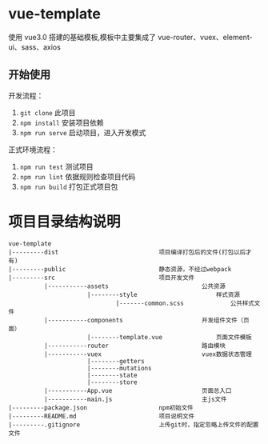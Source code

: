 # vue-template

使用 vue3.0 搭建的基础模板,模板中主要集成了 vue-router、vuex、element-ui、sass、axios

## 开始使用

开发流程：
1. `git clone` 此项目
2. `npm install` 安装项目依赖
3. `npm run serve` 启动项目，进入开发模式

正式环境流程：
1. `npm run test` 测试项目
2. `npm run lint` 依据规则检查项目代码
3. `npm run build` 打包正式项目包

# 项目目录结构说明
``````
vue-template
|---------dist                            项目编译打包后的文件(打包以后才有)
|---------public                          静态资源，不经过webpack
|---------src                             项目开发文件
          |-----------assets                          公共资源
                      |--------style                      样式资源
                              |-------common.scss             公共样式文件
          |-----------components                      开发组件文件（页面）
                      |--------template.vue               页面文件模板
          |-----------router                          路由模块
          |-----------vuex                            vuex数据状态管理
                      |--------getters
                      |--------mutations
                      |--------state
                      |--------store
          |-----------App.vue                         页面总入口
          |-----------main.js                         主js文件
|---------package.json                    npm初始文件
|---------README.md                       项目说明文件
|---------.gitignore                      上传git时，指定忽略上传文件的配置文件
``````


